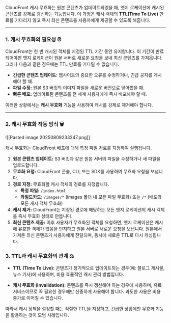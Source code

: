 

CloudFront 캐시 무효화는 원본 콘텐츠가 업데이트되었을 때, 엣지 로케이션에 캐시된 콘텐츠를 강제로 갱신하는 기능입니다. 이 과정은 캐시 객체의 **TTL(Time To Live)** 만료를 기다리지 않고 즉시 최신 콘텐츠를 사용자에게 제공할 수 있도록 해줍니다.

---

### 1. 캐시 무효화의 필요성 ⏰

CloudFront는 한 번 캐시된 객체를 지정된 TTL 기간 동안 유지합니다. 이 기간이 만료되어야만 엣지 로케이션이 원본 서버로 새로운 요청을 보내 최신 콘텐츠를 가져옵니다. 그러나 다음과 같은 경우에는 TTL 만료를 기다릴 수 없습니다.

- **긴급한 콘텐츠 업데이트:** 웹사이트의 중요한 오류를 수정하거나, 긴급 공지를 게시해야 할 때.
- **파일 수정:** 원본 S3 버킷의 이미지 파일을 새로운 버전으로 덮어썼을 때.
- **빠른 배포:** 업데이트된 콘텐츠를 전 세계 사용자에게 즉시 배포해야 할 때.

이러한 상황에서는 **캐시 무효화** 기능을 사용하여 캐시를 강제로 제거해야 합니다.

---

### 2. 캐시 무효화 작동 방식 🗑️

![[Pasted image 20250809233247.png]]

캐시 무효화는 CloudFront 배포에 대해 특정 파일 경로를 지정하여 실행됩니다.

1. **원본 콘텐츠 업데이트:** S3 버킷과 같은 원본 서버의 파일을 수정하거나 새 파일을 업로드합니다.
2. **무효화 요청:** CloudFront 콘솔, CLI, 또는 SDK를 사용하여 무효화 요청을 보냅니다.
3. **경로 지정:** 무효화할 캐시 객체의 경로를 지정합니다.
    - **특정 파일:** `/index.html`
    - **와일드카드:** `/images/*` (images 폴더 내 모든 파일 무효화) 또는 `/*` (배포의 모든 캐시 객체 무효화)
4. **캐시 제거:** CloudFront는 지정된 경로에 해당하는 모든 엣지 로케이션의 캐시 객체를 즉시 무효화 상태로 만듭니다.
5. **최신 콘텐츠 제공:** 이후 사용자가 무효화된 객체를 요청하면, 엣지 로케이션은 캐시에 유효한 객체가 없음을 인지하고 원본 서버로 새로운 요청을 보냅니다. 원본에서 가져온 최신 콘텐츠가 사용자에게 전달되며, 동시에 새로운 TTL로 다시 캐싱됩니다.

### 3. TTL과 캐시 무효화의 관계 ⚖️

- **TTL (Time To Live):** 콘텐츠가 정기적으로 업데이트되는 경우(예: 블로그 게시물, 뉴스 기사)에 사용하며, 비용 효율적인 캐시 관리 방법입니다.

- **캐시 무효화 (Invalidation):** 콘텐츠를 즉시 갱신해야 하는 경우에 사용하며, 유료 서비스이므로 꼭 필요한 경우에만 신중하게 사용해야 합니다. 과도한 사용은 비용 증가로 이어질 수 있습니다.


따라서 캐시 정책을 설정할 때는 적절한 TTL을 지정하고, 긴급한 상황에만 무효화 기능을 활용하는 것이 모범 사례입니다.